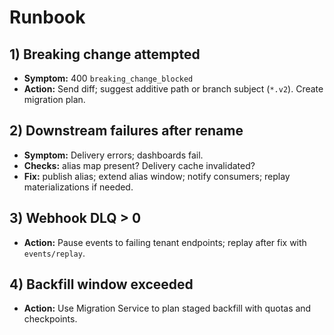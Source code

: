 # Runbook

## 1) Breaking change attempted
- **Symptom:** 400 `breaking_change_blocked`
- **Action:** Send diff; suggest additive path or branch subject (`*.v2`). Create migration plan.

## 2) Downstream failures after rename
- **Symptom:** Delivery errors; dashboards fail.
- **Checks:** alias map present? Delivery cache invalidated?
- **Fix:** publish alias; extend alias window; notify consumers; replay materializations if needed.

## 3) Webhook DLQ > 0
- **Action:** Pause events to failing tenant endpoints; replay after fix with `events/replay`.

## 4) Backfill window exceeded
- **Action:** Use Migration Service to plan staged backfill with quotas and checkpoints.

